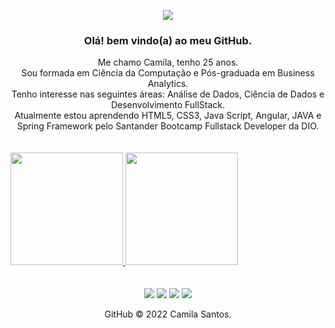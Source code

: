 <p align="center">
  <img src="https://user-images.githubusercontent.com/47782228/181848511-31061add-afed-4520-9076-227990877b2f.png"/>
</p>

<div align="center">
<h3> Olá! bem vindo(a) ao meu GitHub. </h3>
Me chamo Camila, tenho 25 anos.</br>
Sou formada em Ciência da Computação e Pós-graduada em Business Analytics.</br>
Tenho interesse nas seguintes áreas: 
Análise de Dados, Ciência de Dados e Desenvolvimento FullStack.  <br> 
Atualmente estou aprendendo HTML5, CSS3, Java Script, Angular, JAVA e Spring Framework pelo Santander Bootcamp Fullstack Developer da DIO. <br>
</div>

<br/>
<br/>

<div>
<a href="https://github.com/seu-usuário-aqui">
<img height="180em" src="https://github-readme-stats.vercel.app/api/top-langs/?username=kmilasantos&layout=compact&langs_count=7&theme=dracula"/>
<img height="180em" src="https://github-readme-stats.vercel.app/api?username=kmilasantos&show_icons=true&theme=dracula&include_all_commits=true&count_private=true"/>
</div>

<br/>
<br/>

  
<div align="center">
<a href="https://www.facebook.com/camilasantos.ro" target="_blank"><img src="https://img.shields.io/badge/-Facebook-%230047B3?style=for-the-badge&logo=facebook&logoColor=white" target="_blank"></a>
<a href="https://www.instagram.com/kmilasantos_" target="_blank"><img src="https://img.shields.io/badge/-Instagram-%23E4405F?style=for-the-badge&logo=instagram&logoColor=white" target="_blank"></a>
<a href="https://www.linkedin.com/in/kmilasantos" target="_blank"><img src="https://img.shields.io/badge/-LinkedIn-%230077B5?style=for-the-badge&logo=linkedin&logoColor=white" target="_blank"></a>   
<a href = "mailto:camilasilvasantos97@hotmail.com"><img src="https://img.shields.io/badge/Gmail-D14836?style=for-the-badge&logo=gmail&logoColor=white" target="_blank"></a>
</div>
  
<p align="center"> GitHub &copy; 2022 Camila Santos.</p>



<!---
kmilasantos/kmilasantos é um repositório ✨ especial ✨ porque seu `README.md` (este arquivo) aparece no seu perfil do GitHub.
Você pode clicar no link Visualizar para dar uma olhada nas suas alterações.
--->
